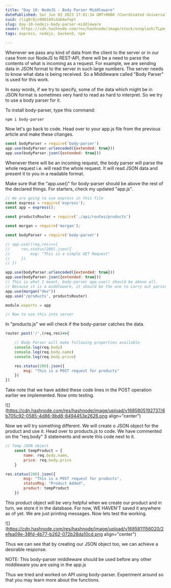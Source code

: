 ```yaml
---
title: "Day 10: NodeJS - Body Parser Middleware"
datePublished: Sat Jun 03 2023 17:01:34 GMT+0000 (Coordinated Universal Time)
cuid: clig8r8jv000109ida64wfept
slug: day-10-nodejs-body-parser-middleware
cover: https://cdn.hashnode.com/res/hashnode/image/stock/unsplash/TLpmjQ6t_9s/upload/b047f3a50370c74806f3a14ee7851d31.jpeg
tags: express, nodejs, backend, npm

---
```


Whenever we pass any kind of data from the client to the server or in our case from our NodeJS to REST-API, there will be a need to parse the contents of what is incoming as a request. For example, we are sending data in JSON format to the server in such large numbers. The server needs to know what data is being received. So a Middleware called "Body Parser" is used for this work.

In easy words, if we try to specify, some of the data which might be in JSON format is sometimes very hard to read as hard to interpret. So we try to use a body parser for it.

To install body-parser, type this command:

```plaintext
npm i body-parser
```

Now let's go back to code. Head over to your app.js file from the previous article and make these changes.

```javascript
const bodyParser = require('body-parser')
app.use(bodyParser.urlencoded({extended: true}))
app.use(bodyParser.json({extended: true})) 
```

Whenever there will be an incoming request, the body parser will parse the whole request i.e. will read the whole request. It will read JSON data and present it to you in a readable format.

Make sure that the "app.use()" for body-parser should be above the rest of the declared things. For starters, check my updated "app.js".

```javascript
// We are going to use express in this file 
const express = require('express');
const app = express();

const productsRouter = require('./api/routes/products')

const morgan = require('morgan');

const bodyParser = require('body-parser')

// app.use((req,res)=>{
//     res.status(200).json({
//         msg: "This is a simple GET Request"
//     })
// })

app.use(bodyParser.urlencoded({extended: true}))
app.use(bodyParser.json({extended: true}))  
// This is what I meant, body-parser app.use() should be above all.
// Because it is a middleware, it should be the one to carry out parsing on data before moving to the main controller.
app.use(morgan("dev"))
app.use('/products', productsRouter)

module.exports = app

// Now to use this into server
```

In "products.js" we will check if the body-parser catches the data.

```javascript
router.post('/',(req,res)=>{

    // Body Parser will make following properties available
    console.log(req.body)
    console.log(req.body.name)
    console.log(req.body.price)

    res.status(200).json({
        msg: "This is a POST request for products"
    })
})
```

Take note that we have added these code lines in the POST operation earlier we implemented. Now onto testing.

![](https://cdn.hashnode.com/res/hashnode/image/upload/v1685805192737/6b705c92-0585-4d86-8bd8-8494453e2626.png align="center")

Now we will try something different. We will create o JSON object for the product and use it. Head over to products.js to code. We have commented on the "req.body" 3 statements and wrote this code next to it.

```javascript
// Temp JSON object
    const tempProduct = {
        name: req.body.name,
        price: req.body.price
    }

res.status(200).json({
        msg: "This is a POST request for products",
        statusMsg: "Product Added",
        product: tempProduct
    })
```

This product object will be very helpful when we create our product and in turn, we store it in the database. For now, WE HAVEN'T saved it anywhere as of yet. We are just printing messages. Now lets test the working.

![](https://cdn.hashnode.com/res/hashnode/image/upload/v1685811156020/2efea09e-38fd-4b77-b262-072b28da10cd.png align="center")

Thus we can see that by creating our JSON object too, we can achieve a desirable response.

NOTE: This body-parser middleware should be used before any other middleware you are using in the app.js

Thus we tried and worked on API using body-parser. Experiment around so that you may learn more about the functions.